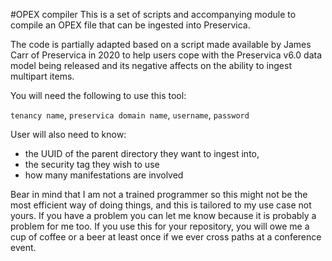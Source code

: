 #OPEX compiler
This is a set of scripts and accompanying module to compile an OPEX file that can be ingested into Preservica.

The code is partially adapted based on a script made available by James Carr of Preservica in 2020 to help users cope with the Preservica v6.0 data model being released and its negative affects on the ability to ingest multipart items.

You will need the following to use this tool:

`tenancy name`, `preservica domain name`, `username`, `password`

User will also need to know: 
<ul>
<li>the UUID of the parent directory they want to ingest into,</li>
<li>the security tag they wish to use</li>
<li>how many manifestations are involved</li>
</ul>

Bear in mind that I am not a trained programmer so this might not be the most efficient way of doing things, and this is tailored to my use case not yours. If you have a problem you can let me know because it is probably a problem for me too. If you use this for your repository, you will owe me a cup of coffee or a beer at least once if we ever cross paths at a conference event.
